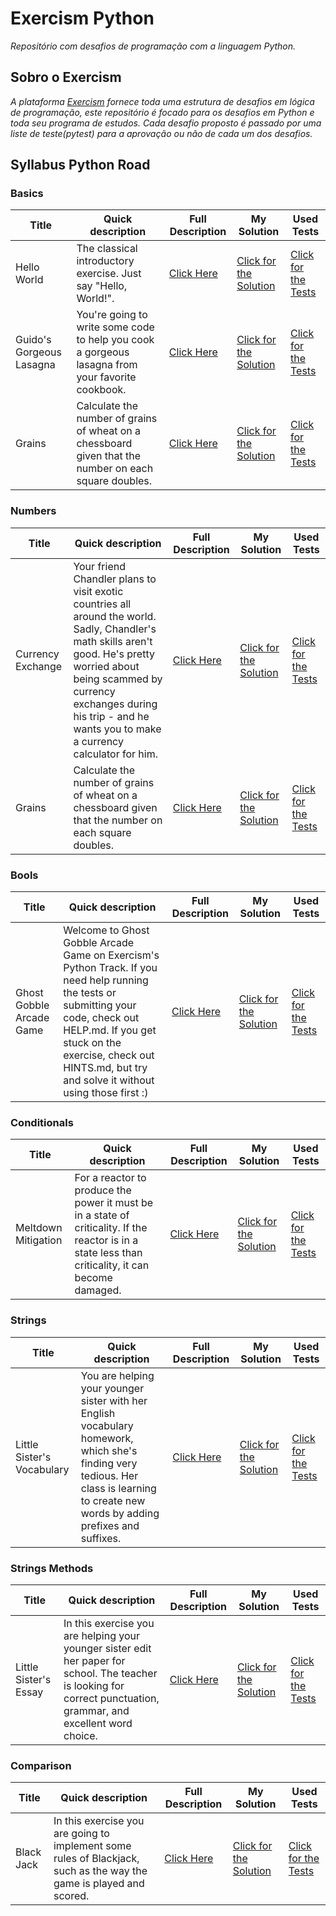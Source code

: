 # Exercism Python

_Repositório com desafios de programação com a linguagem Python._


## Sobro o Exercism

_A plataforma [Exercism](https://exercism.org/) fornece toda uma estrutura de desafios em lógica de programação, este repositório é focado para os desafios em Python
e toda seu programa de estudos. Cada desafio proposto é passado por uma liste de teste(pytest) para a aprovação ou não de cada um dos desafios._


## Syllabus Python Road

### Basics 

[//]: # (:white_check_mark)


| Title                    | Quick description                                                                                     | Full Description                                                                              | My Solution                                                                                                          | Used Tests                                                                                                             |
|--------------------------|-------------------------------------------------------------------------------------------------------|-----------------------------------------------------------------------------------------------|----------------------------------------------------------------------------------------------------------------------|------------------------------------------------------------------------------------------------------------------------|
| Hello World              | The classical introductory exercise. Just say "Hello, World!".                                        | [Click Here](https://github.com/CleuJunior/Exercism-Python/tree/main/hello-world)             | [Click for the Solution](https://github.com/CleuJunior/Exercism-Python/blob/main/hello-world/hello_world.py)         | [Click for the Tests](https://github.com/CleuJunior/Exercism-Python/blob/main/hello-world/hello_world_test.py)         |
| Guido's Gorgeous Lasagna | You're going to write some code to help you cook a gorgeous lasagna from your favorite cookbook.      | [Click Here](https://github.com/CleuJunior/Exercism-Python/tree/main/guidos-gorgeous-lasagna) | [Click for the Solution](https://github.com/CleuJunior/Exercism-Python/blob/main/guidos-gorgeous-lasagna/lasagna.py) | [Click for the Tests](https://github.com/CleuJunior/Exercism-Python/blob/main/guidos-gorgeous-lasagna/lasagna_test.py) |
| Grains                   | Calculate the number of grains of wheat on a chessboard given that the number on each square doubles. | [Click Here](https://github.com/CleuJunior/Exercism-Python/tree/main/grains)                  | [Click for the Solution](https://github.com/CleuJunior/Exercism-Python/blob/main/grains/grains.py)                   | [Click for the Tests](https://github.com/CleuJunior/Exercism-Python/blob/main/grains/grains_test.py)                   |


### Numbers 

[//]: # (:white_check_mark)


| Title             | Quick description                                                                                                                                                                                                                                             | Full Description                                                                        | My Solution                                                                                                     | Used Tests                                                                                                        |
|-------------------|---------------------------------------------------------------------------------------------------------------------------------------------------------------------------------------------------------------------------------------------------------------|-----------------------------------------------------------------------------------------|-----------------------------------------------------------------------------------------------------------------|-------------------------------------------------------------------------------------------------------------------|
| Currency Exchange | Your friend Chandler plans to visit exotic countries all around the world. Sadly, Chandler's math skills aren't good. He's pretty worried about being scammed by currency exchanges during his trip - and he wants you to make a currency calculator for him. | [Click Here](https://github.com/CleuJunior/Exercism-Python/tree/main/currency-exchange) | [Click for the Solution](https://github.com/CleuJunior/Exercism-Python/blob/main/currency-exchange/exchange.py) | [Click for the Tests](https://github.com/CleuJunior/Exercism-Python/blob/main/currency-exchange/exchange_test.py) |
| Grains            | Calculate the number of grains of wheat on a chessboard given that the number on each square doubles.                                                                                                                                                         | [Click Here](https://github.com/CleuJunior/Exercism-Python/tree/main/grains)            | [Click for the Solution](https://github.com/CleuJunior/Exercism-Python/blob/main/grains/grains.py)              | [Click for the Tests](https://github.com/CleuJunior/Exercism-Python/blob/main/grains/grains_test.py)              |


### Bools 

[//]: # (:white_check_mark)


| Title                    | Quick description                                                                                                                                                                                                                                      | Full Description                                                                               | My Solution                                                                                                               | Used Tests                                                                                                                  |
|--------------------------|--------------------------------------------------------------------------------------------------------------------------------------------------------------------------------------------------------------------------------------------------------|------------------------------------------------------------------------------------------------|---------------------------------------------------------------------------------------------------------------------------|-----------------------------------------------------------------------------------------------------------------------------|
| Ghost Gobble Arcade Game | Welcome to Ghost Gobble Arcade Game on Exercism's Python Track. If you need help running the tests or submitting your code, check out HELP.md. If you get stuck on the exercise, check out HINTS.md, but try and solve it without using those first :) | [Click Here](https://github.com/CleuJunior/Exercism-Python/tree/main/ghost-gobble-arcade-game) | [Click for the Solution](https://github.com/CleuJunior/Exercism-Python/blob/main/ghost-gobble-arcade-game/arcade_game.py) | [Click for the Tests](https://github.com/CleuJunior/Exercism-Python/blob/main/ghost-gobble-arcade-game/arcade_game_test.py) |


### Conditionals 

[//]: # (:white_check_mark)


| Title               | Quick description                                                                                                                                   | Full Description                                                                          | My Solution                                                                                                           | Used Tests                                                                                                              |
|---------------------|-----------------------------------------------------------------------------------------------------------------------------------------------------|-------------------------------------------------------------------------------------------|-----------------------------------------------------------------------------------------------------------------------|-------------------------------------------------------------------------------------------------------------------------|
| Meltdown Mitigation | For a reactor to produce the power it must be in a state of criticality. If the reactor is in a state less than criticality, it can become damaged. | [Click Here](https://github.com/CleuJunior/Exercism-Python/tree/main/meltdown-mitigation) | [Click for the Solution](https://github.com/CleuJunior/Exercism-Python/blob/main/meltdown-mitigation/conditionals.py) | [Click for the Tests](https://github.com/CleuJunior/Exercism-Python/blob/main/meltdown-mitigation/conditionals_test.py) |


### Strings 

[//]: # (:white_check_mark)


| Title                      | Quick description                                                                                                                                                                      | Full Description                                                                           | My Solution                                                                                                       | Used Tests                                                                                                          |
|----------------------------|----------------------------------------------------------------------------------------------------------------------------------------------------------------------------------------|--------------------------------------------------------------------------------------------|-------------------------------------------------------------------------------------------------------------------|---------------------------------------------------------------------------------------------------------------------|
| Little Sister's Vocabulary | You are helping your younger sister with her English vocabulary homework, which she's finding very tedious. Her class is learning to create new words by adding prefixes and suffixes. | [Click Here](https://github.com/CleuJunior/Exercism-Python/tree/main/little-sisters-vocab) | [Click for the Solution](https://github.com/CleuJunior/Exercism-Python/blob/main/little-sisters-vocab/strings.py) | [Click for the Tests](https://github.com/CleuJunior/Exercism-Python/blob/main/little-sisters-vocab/strings_test.py) |



### Strings Methods

[//]: # (:white_check_mark)


| Title                 | Quick description                                                                                                                                                   | Full Description                                                                           | My Solution                                                                                                              | Used Tests                                                                                                                 |
|-----------------------|---------------------------------------------------------------------------------------------------------------------------------------------------------------------|--------------------------------------------------------------------------------------------|--------------------------------------------------------------------------------------------------------------------------|----------------------------------------------------------------------------------------------------------------------------|
| Little Sister's Essay | In this exercise you are helping your younger sister edit her paper for school. The teacher is looking for correct punctuation, grammar, and excellent word choice. | [Click Here](https://github.com/CleuJunior/Exercism-Python/tree/main/little-sisters-essay) | [Click for the Solution](https://github.com/CleuJunior/Exercism-Python/blob/main/little-sisters-essay/string_methods.py) | [Click for the Tests](https://github.com/CleuJunior/Exercism-Python/blob/main/little-sisters-essay/string_methods_test.py) |


### Comparison 

[//]: # (:white_check_mark)


| Title      | Quick description                                                                                                   | Full Description                                                                 | My Solution                                                                                                | Used Tests                                                                                                   |
|------------|---------------------------------------------------------------------------------------------------------------------|----------------------------------------------------------------------------------|------------------------------------------------------------------------------------------------------------|--------------------------------------------------------------------------------------------------------------|
| Black Jack | In this exercise you are going to implement some rules of Blackjack, such as the way the game is played and scored. | [Click Here](https://github.com/CleuJunior/Exercism-Python/tree/main/black-jack) | [Click for the Solution](https://github.com/CleuJunior/Exercism-Python/blob/main/black-jack/black_jack.py) | [Click for the Tests](https://github.com/CleuJunior/Exercism-Python/blob/main/black-jack/black_jack_test.py) |
